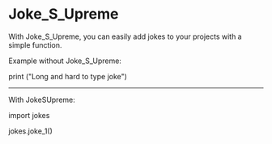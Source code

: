 # Joke_S_Upreme
With Joke_S_Upreme, you can easily add jokes to your projects with a simple function.

Example without Joke_S_Upreme:

print ("Long and hard to type joke")

-------------------------------------------------------------

With JokeSUpreme:

import jokes

jokes.joke_1()
